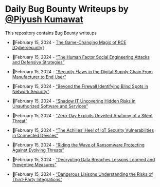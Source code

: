 # Daily Bug Bounty Writeups by [@Piyush Kumawat](https://twitter.com/piyush_supiy) 
This repository contains Bug Bounty writeups

<!-- BLOG-POST-LIST:START -->
 - 💯February 15, 2024 - [The Game-Changing Magic of RCE [Cybersecurity]](https://medium.com/@paritoshblogs/the-game-changing-magic-of-rce-cybersecurity-6e1468425e06?source=rss------bug_bounty-5) 

 - 💯February 15, 2024 - [“The Human Factor Social Engineering Attacks and Defensive Strategies”](https://medium.com/@Land2Cyber/the-human-factor-social-engineering-attacks-and-defensive-strategies-28688e4da7aa?source=rss------bug_bounty-5) 

 - 💯February 15, 2024 - [“Security Flaws in the Digital Supply Chain From Manufacturer to End User”](https://medium.com/@Land2Cyber/security-flaws-in-the-digital-supply-chain-from-manufacturer-to-end-user-7763e196e305?source=rss------bug_bounty-5) 

 - 💯February 15, 2024 - [“Beyond the Firewall Identifying Blind Spots in Network Security”](https://medium.com/@Land2Cyber/beyond-the-firewall-identifying-blind-spots-in-network-security-9a6df9a07fbb?source=rss------bug_bounty-5) 

 - 💯February 15, 2024 - [“Shadow IT Uncovering Hidden Risks in Unauthorized Software and Services”](https://medium.com/@Land2Cyber/shadow-it-uncovering-hidden-risks-in-unauthorized-software-and-services-5a527039e0df?source=rss------bug_bounty-5) 

 - 💯February 15, 2024 - [“Zero-Day Exploits Unveiled Anatomy of a Silent Threat”](https://medium.com/@Land2Cyber/zero-day-exploits-unveiled-anatomy-of-a-silent-threat-c35726ad973c?source=rss------bug_bounty-5) 

 - 💯February 15, 2024 - [“The Achilles’ Heel of IoT Security Vulnerabilities in Connected Devices”](https://medium.com/@Land2Cyber/the-achilles-heel-of-iot-security-vulnerabilities-in-connected-devices-4ba9db7854b0?source=rss------bug_bounty-5) 

 - 💯February 15, 2024 - [“Riding the Wave of Ransomware Protecting Against Evolving Threats”](https://medium.com/@Land2Cyber/riding-the-wave-of-ransomware-protecting-against-evolving-threats-b939d401cf42?source=rss------bug_bounty-5) 

 - 💯February 15, 2024 - [“Decrypting Data Breaches Lessons Learned and Preventive Measures”](https://medium.com/@Land2Cyber/decrypting-data-breaches-lessons-learned-and-preventive-measures-8112ea48dda4?source=rss------bug_bounty-5) 

 - 💯February 15, 2024 - [“Dangerous Liaisons Understanding the Risks of Third-Party Integrations”](https://medium.com/@Land2Cyber/dangerous-liaisons-understanding-the-risks-of-third-party-integrations-85ebfb9d91d3?source=rss------bug_bounty-5) 
<!-- BLOG-POST-LIST:END -->
